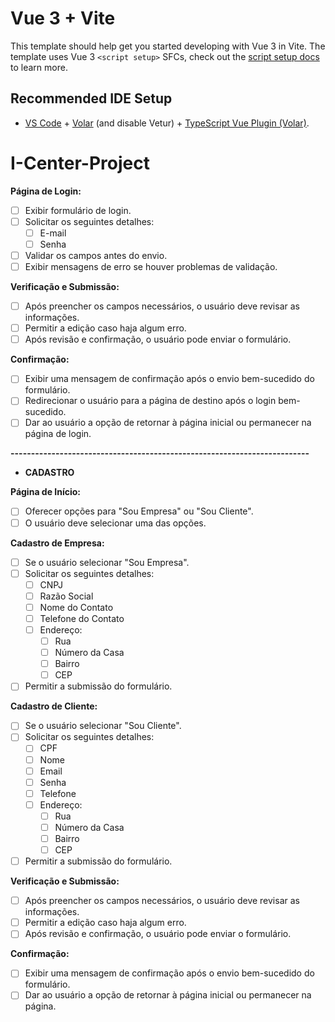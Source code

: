 # Vue 3 + Vite

This template should help get you started developing with Vue 3 in Vite. The template uses Vue 3 `<script setup>` SFCs, check out the [script setup docs](https://v3.vuejs.org/api/sfc-script-setup.html#sfc-script-setup) to learn more.

## Recommended IDE Setup

- [VS Code](https://code.visualstudio.com/) + [Volar](https://marketplace.visualstudio.com/items?itemName=Vue.volar) (and disable Vetur) + [TypeScript Vue Plugin (Volar)](https://marketplace.visualstudio.com/items?itemName=Vue.vscode-typescript-vue-plugin).
# I-Center-Project

**Página de Login:**
- [ ] Exibir formulário de login.
- [ ] Solicitar os seguintes detalhes:
    - [ ] E-mail
    - [ ] Senha
- [ ] Validar os campos antes do envio.
- [ ] Exibir mensagens de erro se houver problemas de validação.

**Verificação e Submissão:**
- [ ] Após preencher os campos necessários, o usuário deve revisar as informações.
- [ ] Permitir a edição caso haja algum erro.
- [ ] Após revisão e confirmação, o usuário pode enviar o formulário.

**Confirmação:**
- [ ] Exibir uma mensagem de confirmação após o envio bem-sucedido do formulário.
- [ ] Redirecionar o usuário para a página de destino após o login bem-sucedido.
- [ ] Dar ao usuário a opção de retornar à página inicial ou permanecer na página de login.

**-------------------------------------------------------------------------**

- **CADASTRO**

**Página de Início:**
- [ ] Oferecer opções para "Sou Empresa" ou "Sou Cliente".
- [ ] O usuário deve selecionar uma das opções.

**Cadastro de Empresa:**
- [ ] Se o usuário selecionar "Sou Empresa".
- [ ] Solicitar os seguintes detalhes:
    - [ ] CNPJ
    - [ ] Razão Social
    - [ ] Nome do Contato
    - [ ] Telefone do Contato
    - [ ] Endereço:
        - [ ] Rua
        - [ ] Número da Casa
        - [ ] Bairro
        - [ ] CEP
- [ ] Permitir a submissão do formulário.

**Cadastro de Cliente:**
- [ ] Se o usuário selecionar "Sou Cliente".
- [ ] Solicitar os seguintes detalhes:
    - [ ] CPF
    - [ ] Nome
    - [ ] Email
    - [ ] Senha
    - [ ] Telefone
    - [ ] Endereço:
        - [ ] Rua
        - [ ] Número da Casa
        - [ ] Bairro
        - [ ] CEP
- [ ] Permitir a submissão do formulário.

**Verificação e Submissão:**
- [ ] Após preencher os campos necessários, o usuário deve revisar as informações.
- [ ] Permitir a edição caso haja algum erro.
- [ ] Após revisão e confirmação, o usuário pode enviar o formulário.

**Confirmação:**
- [ ] Exibir uma mensagem de confirmação após o envio bem-sucedido do formulário.
- [ ] Dar ao usuário a opção de retornar à página inicial ou permanecer na página.
